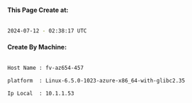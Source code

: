 
   
#### This Page Create at:

```bash

2024-07-12 - 02:38:17 UTC

```

#### Create By Machine:

```bash

Host Name : fv-az654-457

platform  : Linux-6.5.0-1023-azure-x86_64-with-glibc2.35

Ip Local  : 10.1.1.53

```

